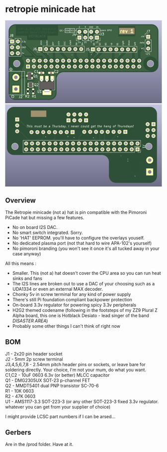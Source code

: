 # retropie minicade hat

![PCB Front](front.png)  
![PCB Back](back.png)  

## Overview

The Retropie minicade (not a) hat is pin compatible with the Pimoroni PiCade hat but missing a few features.

* No on board I2S DAC.
* No smart switch integrated. Sorry.
* No 'HAT' EEPROM. you'll have to configure the overlays youself.
* No dedicated plasma port (not that hard to wire APA-102's yourself)
* No pimoroni branding (you won't see it once it's all tucked away in your case anyway)  

All this means :

* Smaller. This (not a) hat doesn't cover the CPU area so you can run heat sinks and fans
* The I2S lines are broken out to use a DAC of your choosing such as a UDA1334 or even an external MAX decoder.
* Chonky 5v in screw terminal for any kind of power supply
* There's still Pi foundation compliant backpower protection
* On-board 3.3v regulator for powering spicy 3.3v peripherals
* H2G2 themed codename (following in the footsteps of my ZZ9 Plural Z Alpha board, this one is Hotblack Desiato - lead singer of the band *DISASTER AREA*)
* Probably some other things I can't think of right now

## BOM

J1 - 2x20 pin header socket  
J2 - 5mm 2p screw terminal  
J3,4,5,6,7,8 - 2.54mm pitch header pins or sockets, or leave bare for soldering directly. Your choice, I'm not your mum, do what you want.  
C1,C2 - 10uF 0603 6.3v (or better) MLCC capacitor  
Q1 - DMG2305UX SOT-23 p-channel FET  
Q2 - MMDT5401 dual PNP transistor SC-70-6  
R1 - 10K 0603  
R2 - 47K 0603  
U1 - AMS1117-3.3 SOT-223-3 (or any other SOT-223-3 fixed 3.3v regulator. whatever you can get from your supplier of choice)

I might provide LCSC part numbers if I can be arsed...

## Gerbers

Are in the /prod folder. Have at it.